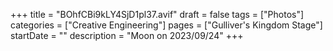 +++
title = "BOhfCBi9kLY4SjD1pl37.avif"
draft = false
tags = ["Photos"]
categories = ["Creative Engineering"]
pages = ["Gulliver's Kingdom Stage"]
startDate = ""
description = "Moon on 2023/09/24"
+++
